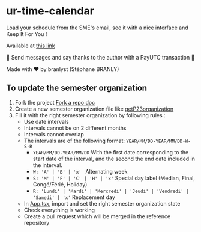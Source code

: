 # ur-time-calendar

Load your schedule from the SME's email, see it with a nice interface and Keep It For You !

Available at [this link](https://stephanebranly.github.io/ur-time-calendar/)

🍻 Send messages and say thanks to the author with a PayUTC transaction 🍻

Made with ❤️ by branlyst (Stéphane BRANLY)

## To update the semester organization

1. Fork the project [Fork a repo doc](https://docs.github.com/en/get-started/quickstart/fork-a-repo)
2. Create a new semester organization file like [getP23organization](./src/data/getP23organization.ts)
3. Fill it with the right semester organization by following rules :
    - Use date intervals
    - Intervals cannot be on 2 different months
    - Intervals cannot overlap
    - The intervals are of the following format:
        ```YEAR/MM/DD-YEAR/MM/DD-W-S-R```
        * ```YEAR/MM/DD-YEAR/MM/DD``` With the first date corresponding to the start date of the interval, and the second the end date included in the interval.
        * ```W: 'A' | 'B' | 'x' ``` Alternating week
        * ```S: 'M' | 'F' | 'C' | 'H' | 'x'``` Special day label (Median, Final, Congé/Férié, Holiday)
        * ```R: 'Lundi' | 'Mardi' | 'Mercredi' | 'Jeudi' | 'Vendredi' | 'Samedi' | 'x'``` Replacement day
    - In [App.tsx](./src/App.tsx), import and set the right semester organization state
    - Check everything is working
    - Create a pull request which will be merged in the reference repository 